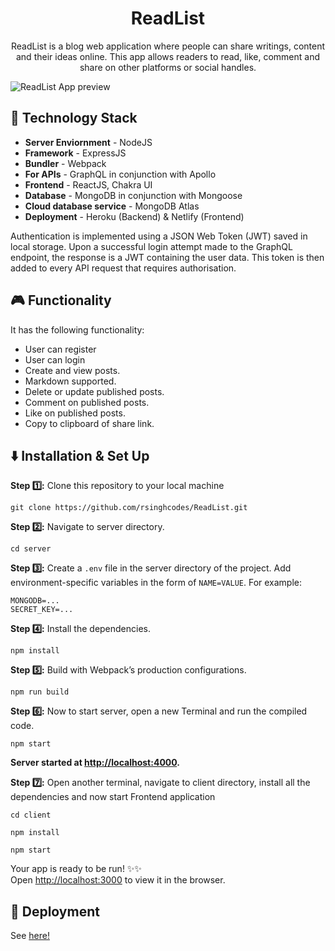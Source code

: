 <h1 align="center">ReadList</h1>

<p align="center">ReadList is a blog web application where people can share writings, content and their ideas online. This app allows readers to read, like, comment and share on other platforms or social handles.</p>

![ReadList App preview](https://user-images.githubusercontent.com/67682451/132889761-9c09d42d-12bc-4070-907c-3b06dc44108d.png)

## 🚧 Technology Stack

- **Server Enviornment** - NodeJS
- **Framework** - ExpressJS
- **Bundler** - Webpack
- **For APIs** - GraphQL in conjunction with Apollo
- **Frontend** - ReactJS, Chakra UI
- **Database** - MongoDB in conjunction with Mongoose
- **Cloud database service** - MongoDB Atlas
- **Deployment** - Heroku (Backend) & Netlify (Frontend)

Authentication is implemented using a JSON Web Token (JWT) saved in local storage. Upon a successful login attempt made to the GraphQL endpoint, the response is a JWT containing the user data. This token is then added to every API request that requires authorisation.

## :video_game: Functionality

It has the following functionality:

- User can register
- User can login
- Create and view posts.
- Markdown supported.
- Delete or update published posts.
- Comment on published posts.
- Like on published posts.
- Copy to clipboard of share link.

## ⬇️ Installation & Set Up

**Step :one::** Clone this repository to your local machine

```
git clone https://github.com/rsinghcodes/ReadList.git
```

**Step :two::** Navigate to server directory.

```
cd server
```

**Step :three::** Create a `.env` file in the server directory of the project. Add environment-specific variables in the form of `NAME=VALUE`. For example:

```
MONGODB=...
SECRET_KEY=...
```

**Step :four::** Install the dependencies.

```
npm install
```

**Step :five::** Build with Webpack’s production configurations.

```
npm run build
```

**Step :six::** Now to start server, open a new Terminal and run the compiled code.

```
npm start
```

**Server started at [http://localhost:4000](http://localhost:4000).**

**Step :seven::** Open another terminal, navigate to client directory, install all the dependencies and now start Frontend application

```
cd client
```

```
npm install
```

```
npm start
```

Your app is ready to be run! ✨✨\
Open [http://localhost:3000](http://localhost:3000) to view it in the browser.

## :satellite: Deployment

See [here!](https://readlistapp.netlify.app/)
